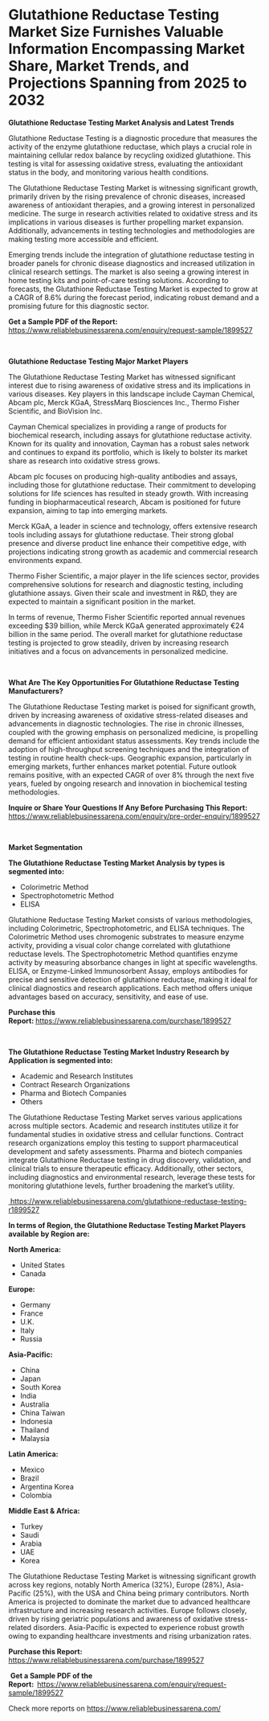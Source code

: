 <p><h1>Glutathione Reductase Testing Market Size Furnishes Valuable Information Encompassing Market Share, Market Trends, and Projections Spanning from 2025 to 2032</h1></p><p><strong>Glutathione Reductase Testing Market Analysis and Latest Trends</strong></p>
<p><p>Glutathione Reductase Testing is a diagnostic procedure that measures the activity of the enzyme glutathione reductase, which plays a crucial role in maintaining cellular redox balance by recycling oxidized glutathione. This testing is vital for assessing oxidative stress, evaluating the antioxidant status in the body, and monitoring various health conditions.</p><p>The Glutathione Reductase Testing Market is witnessing significant growth, primarily driven by the rising prevalence of chronic diseases, increased awareness of antioxidant therapies, and a growing interest in personalized medicine. The surge in research activities related to oxidative stress and its implications in various diseases is further propelling market expansion. Additionally, advancements in testing technologies and methodologies are making testing more accessible and efficient.</p><p>Emerging trends include the integration of glutathione reductase testing in broader panels for chronic disease diagnostics and increased utilization in clinical research settings. The market is also seeing a growing interest in home testing kits and point-of-care testing solutions. According to forecasts, the Glutathione Reductase Testing Market is expected to grow at a CAGR of 8.6% during the forecast period, indicating robust demand and a promising future for this diagnostic sector.</p></p>
<p><strong>Get a Sample PDF of the Report:&nbsp;</strong> <a href="https://www.reliablebusinessarena.com/enquiry/request-sample/1899527?utm_campaign=1892&utm_medium=2&utm_source=Github&utm_content=ia&utm_term=03032025&utm_id=glutathione-reductase-testing">https://www.reliablebusinessarena.com/enquiry/request-sample/1899527</a></p>
<p>&nbsp;</p>
<p><strong>Glutathione Reductase Testing Major Market Players</strong></p>
<p><p>The Glutathione Reductase Testing Market has witnessed significant interest due to rising awareness of oxidative stress and its implications in various diseases. Key players in this landscape include Cayman Chemical, Abcam plc, Merck KGaA, StressMarq Biosciences Inc., Thermo Fisher Scientific, and BioVision Inc.</p><p>Cayman Chemical specializes in providing a range of products for biochemical research, including assays for glutathione reductase activity. Known for its quality and innovation, Cayman has a robust sales network and continues to expand its portfolio, which is likely to bolster its market share as research into oxidative stress grows.</p><p>Abcam plc focuses on producing high-quality antibodies and assays, including those for glutathione reductase. Their commitment to developing solutions for life sciences has resulted in steady growth. With increasing funding in biopharmaceutical research, Abcam is positioned for future expansion, aiming to tap into emerging markets.</p><p>Merck KGaA, a leader in science and technology, offers extensive research tools including assays for glutathione reductase. Their strong global presence and diverse product line enhance their competitive edge, with projections indicating strong growth as academic and commercial research environments expand.</p><p>Thermo Fisher Scientific, a major player in the life sciences sector, provides comprehensive solutions for research and diagnostic testing, including glutathione assays. Given their scale and investment in R&D, they are expected to maintain a significant position in the market.</p><p>In terms of revenue, Thermo Fisher Scientific reported annual revenues exceeding $39 billion, while Merck KGaA generated approximately €24 billion in the same period. The overall market for glutathione reductase testing is projected to grow steadily, driven by increasing research initiatives and a focus on advancements in personalized medicine.</p></p>
<p>&nbsp;</p>
<p><strong>What Are The Key Opportunities For Glutathione Reductase Testing Manufacturers?</strong></p>
<p><p>The Glutathione Reductase Testing market is poised for significant growth, driven by increasing awareness of oxidative stress-related diseases and advancements in diagnostic technologies. The rise in chronic illnesses, coupled with the growing emphasis on personalized medicine, is propelling demand for efficient antioxidant status assessments. Key trends include the adoption of high-throughput screening techniques and the integration of testing in routine health check-ups. Geographic expansion, particularly in emerging markets, further enhances market potential. Future outlook remains positive, with an expected CAGR of over 8% through the next five years, fueled by ongoing research and innovation in biochemical testing methodologies.</p></p>
<p><strong>Inquire or Share Your Questions If Any Before Purchasing This Report:</strong> <a href="https://www.reliablebusinessarena.com/enquiry/pre-order-enquiry/1899527?utm_campaign=1892&utm_medium=2&utm_source=Github&utm_content=ia&utm_term=03032025&utm_id=glutathione-reductase-testing">https://www.reliablebusinessarena.com/enquiry/pre-order-enquiry/1899527</a></p>
<p>&nbsp;</p>
<p><strong>Market Segmentation</strong></p>
<p><strong>The Glutathione Reductase Testing Market Analysis by types is segmented into:</strong></p>
<p><ul><li>Colorimetric Method</li><li>Spectrophotometric Method</li><li>ELISA</li></ul></p>
<p><p>Glutathione Reductase Testing Market consists of various methodologies, including Colorimetric, Spectrophotometric, and ELISA techniques. The Colorimetric Method uses chromogenic substrates to measure enzyme activity, providing a visual color change correlated with glutathione reductase levels. The Spectrophotometric Method quantifies enzyme activity by measuring absorbance changes in light at specific wavelengths. ELISA, or Enzyme-Linked Immunosorbent Assay, employs antibodies for precise and sensitive detection of glutathione reductase, making it ideal for clinical diagnostics and research applications. Each method offers unique advantages based on accuracy, sensitivity, and ease of use.</p></p>
<p><strong>Purchase this Report:&nbsp;</strong><a href="https://www.reliablebusinessarena.com/purchase/1899527?utm_campaign=1892&utm_medium=2&utm_source=Github&utm_content=ia&utm_term=03032025&utm_id=glutathione-reductase-testing">https://www.reliablebusinessarena.com/purchase/1899527</a></p>
<p>&nbsp;</p>
<p><strong>The Glutathione Reductase Testing Market Industry Research by Application is segmented into:</strong></p>
<p><ul><li>Academic and Research Institutes</li><li>Contract Research Organizations</li><li>Pharma and Biotech Companies</li><li>Others</li></ul></p>
<p><p>The Glutathione Reductase Testing Market serves various applications across multiple sectors. Academic and research institutes utilize it for fundamental studies in oxidative stress and cellular functions. Contract research organizations employ this testing to support pharmaceutical development and safety assessments. Pharma and biotech companies integrate Glutathione Reductase testing in drug discovery, validation, and clinical trials to ensure therapeutic efficacy. Additionally, other sectors, including diagnostics and environmental research, leverage these tests for monitoring glutathione levels, further broadening the market’s utility.</p></p>
<p><a href="https://www.reliablebusinessarena.com/glutathione-reductase-testing-r1899527?utm_campaign=1892&utm_medium=2&utm_source=Github&utm_content=ia&utm_term=03032025&utm_id=glutathione-reductase-testing">&nbsp;https://www.reliablebusinessarena.com/glutathione-reductase-testing-r1899527</a></p>
<p><strong>In terms of Region, the Glutathione Reductase Testing Market Players available by Region are:</strong></p>
<p>
    <p> <strong> North America: </strong>
        <ul>
            <li>United States</li>
            <li>Canada</li>
        </ul>
        </p> 
    <p> <strong> Europe: </strong>
        <ul>
            <li>Germany</li>
            <li>France</li>
            <li>U.K.</li>
            <li>Italy</li>
            <li>Russia</li>
        </ul>
        </p> 
    <p> <strong> Asia-Pacific: </strong>
        <ul>
            <li>China</li>
            <li>Japan</li>
            <li>South Korea</li>
            <li>India</li>
            <li>Australia</li>
            <li>China Taiwan</li>
            <li>Indonesia</li>
            <li>Thailand</li>
            <li>Malaysia</li>
        </ul>
        </p> 
    <p> <strong> Latin America: </strong>
        <ul>
            <li>Mexico</li>
            <li>Brazil</li>
            <li>Argentina Korea</li>
            <li>Colombia</li>
        </ul>
        </p> 
    <p> <strong> Middle East & Africa: </strong>
        <ul>
            <li>Turkey</li>
            <li>Saudi</li>
            <li>Arabia</li>
            <li>UAE</li>
            <li>Korea</li>
        </ul>
    </p>
    </p>
<p><p>The Glutathione Reductase Testing Market is witnessing significant growth across key regions, notably North America (32%), Europe (28%), Asia-Pacific (25%), with the USA and China being primary contributors. North America is projected to dominate the market due to advanced healthcare infrastructure and increasing research activities. Europe follows closely, driven by rising geriatric populations and awareness of oxidative stress-related disorders. Asia-Pacific is expected to experience robust growth owing to expanding healthcare investments and rising urbanization rates.</p></p>
<p><strong>Purchase this Report: </strong><a href="https://www.reliablebusinessarena.com/purchase/1899527?utm_campaign=1892&utm_medium=2&utm_source=Github&utm_content=ia&utm_term=03032025&utm_id=glutathione-reductase-testing">https://www.reliablebusinessarena.com/purchase/1899527</a></p>
<p>&nbsp;<strong>Get a Sample PDF of the Report:&nbsp;&nbsp;</strong><a href="https://www.reliablebusinessarena.com/enquiry/request-sample/1899527?utm_campaign=1892&utm_medium=2&utm_source=Github&utm_content=ia&utm_term=03032025&utm_id=glutathione-reductase-testing">https://www.reliablebusinessarena.com/enquiry/request-sample/1899527</a></p>
<p><strong></strong></p>
<p>Check more reports on <a href="https://www.reliablebusinessarena.com/?utm_campaign=1892&utm_medium=2&utm_source=Github&utm_content=ia&utm_term=03032025&utm_id=glutathione-reductase-testing">https://www.reliablebusinessarena.com/</a></p>